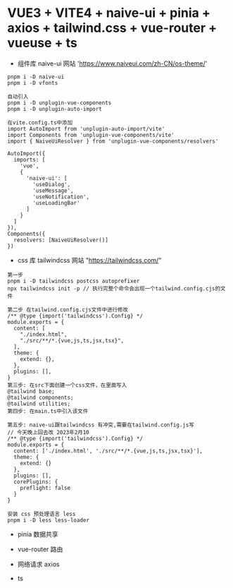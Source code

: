 # VUE3 + VITE4 + naive-ui + pinia + axios + tailwind.css + vue-router + vueuse + ts

- 组件库 naive-ui
  网站 'https://www.naiveui.com/zh-CN/os-theme/'

```
pnpm i -D naive-ui
pnpm i -D vfonts

自动引入
pnpm i -D unplugin-vue-components
pnpm i -D unplugin-auto-import

在vite.config.ts中添加
import AutoImport from 'unplugin-auto-import/vite'
import Components from 'unplugin-vue-components/vite'
import { NaiveUiResolver } from 'unplugin-vue-components/resolvers'

AutoImport({
  imports: [
    'vue',
    {
      'naive-ui': [
        'useDialog',
        'useMessage',
        'useNotification',
        'useLoadingBar'
      ]
    }
  ]
}),
Components({
  resolvers: [NaiveUiResolver()]
})

```

- css 库 tailwindcss
  网站 "https://tailwindcss.com/"

```
第一步
pnpm i -D tailwindcss postcss autoprefixer
npx tailwindcss init -p // 执行完整个命令会出现一个tailwind.config.cjs的文件

第二步 在tailwind.config.cjs文件中进行修改
/** @type {import('tailwindcss').Config} */
module.exports = {
  content: [
    "./index.html",
    "./src/**/*.{vue,js,ts,jsx,tsx}",
  ],
  theme: {
    extend: {},
  },
  plugins: [],
}
第三步: 在src下面创建一个css文件，在里面写入
@tailwind base;
@tailwind components;
@tailwind utilities;
第四步: 在main.ts中引入该文件

第五步: naive-ui跟tailwindcss 有冲突,需要在tailwind.config.js写
// 今天晚上回去改 2023年2月10
/** @type {import('tailwindcss').Config} */
module.exports = {
  content: ['./index.html', './src/**/*.{vue,js,ts,jsx,tsx}'],
  theme: {
    extend: {}
  },
  plugins: [],
  corePlugins: {
    preflight: false
  }
}

安装 css 预处理语言 less
pnpm i -D less less-loader
```

- pinia 数据共享

- vue-router 路由

- 网络请求 axios

- ts
